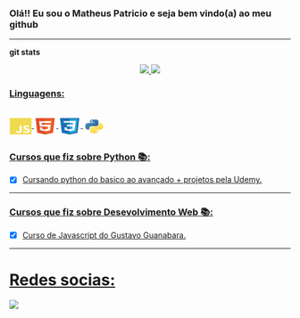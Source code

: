 ### Olá!! Eu sou o Matheus Patricio e seja bem vindo(a) ao meu github

<hr>

**git stats**
<div align="center">
  <a href="https://github.com/paidepet">
  <img height="180em" src="https://github-readme-stats.vercel.app/api?username=paidepet&show_icons=true&theme=tokyonight&include_all_commits=true&count_private=true"/>
  <img height="180em" src="https://github-readme-stats.vercel.app/api/top-langs/?username=paidepet&layout=compact&langs_count=7&theme=tokyonight"/>
</div>
  
  ### Linguagens:
<div style="display: inline_block"><br>
  <img align="center" alt="nero-Js" height="30" width="40" src="https://raw.githubusercontent.com/devicons/devicon/master/icons/javascript/javascript-plain.svg">
  <img align="center" alt="nero-HTML" height="30" width="40" src="https://raw.githubusercontent.com/devicons/devicon/master/icons/html5/html5-original.svg">
  <img align="center" alt="nero-CSS" height="30" width="40" src="https://raw.githubusercontent.com/devicons/devicon/master/icons/css3/css3-original.svg">
  <img align="center" alt="nero-Python" height="30" width="40" src="https://raw.githubusercontent.com/devicons/devicon/master/icons/python/python-original.svg">
</div>
  
##
  
### Cursos que fiz sobre Python 📚:

- [x] Cursando python do basico ao avançado + projetos pela Udemy.
<hr>
 
### Cursos que fiz sobre Desevolvimento Web 📚:

- [x] Curso de Javascript do Gustavo Guanabara.
<hr>
  
# Redes socias:   
<a href="" target="_blank"><img src="https://img.shields.io/badge/-Instagram-%23E4405F?style=for-the-badge&logo=instagram&logoColor=white" target="_blank"></a>
